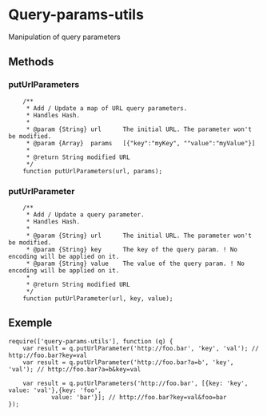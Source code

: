 # Query-params-utils
Manipulation of query parameters

## Methods

### putUrlParameters
        /**
         * Add / Update a map of URL query parameters.
         * Handles Hash.
         *
         * @param {String} url      The initial URL. The parameter won't be modified.
         * @param {Array}  params   [{"key":"myKey", ""value":"myValue"}]
         *
         * @return String modified URL
         */
        function putUrlParameters(url, params);


### putUrlParameter

        /**
         * Add / Update a query parameter.
         * Handles Hash.
         *
         * @param {String} url      The initial URL. The parameter won't be modified.
         * @param {String} key      The key of the query param. ! No encoding will be applied on it.
         * @param {String} value    The value of the query param. ! No encoding will be applied on it.
         *
         * @return String modified URL
         */
        function putUrlParameter(url, key, value);

## Exemple

    require(['query-params-utils'], function (q) {
        var result = q.putUrlParameter('http://foo.bar', 'key', 'val'); // http://foo.bar?key=val
        var result = q.putUrlParameter('http://foo.bar?a=b', 'key', 'val'); // http://foo.bar?a=b&key=val
       
        var result = q.putUrlParameters('http://foo.bar', [{key: 'key', value: 'val'},{key: 'foo', 
                value: 'bar'}]; // http://foo.bar?key=val&foo=bar
    });
